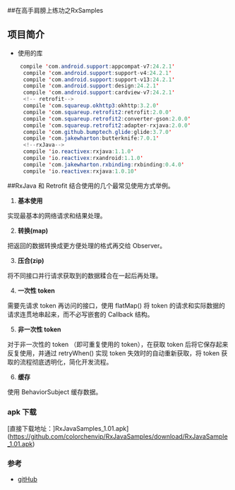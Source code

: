 
##在高手肩膀上练功之RxSamples

## 项目简介

* 使用的库

```java
    compile 'com.android.support:appcompat-v7:24.2.1'
     compile 'com.android.support:support-v4:24.2.1'
     compile 'com.android.support:support-v13:24.2.1'
     compile 'com.android.support:design:24.2.1'
     compile 'com.android.support:cardview-v7:24.2.1'
     <!-- retrofit-->
     compile 'com.squareup.okhttp3:okhttp:3.2.0'
     compile 'com.squareup.retrofit2:retrofit:2.0.0'
     compile 'com.squareup.retrofit2:converter-gson:2.0.0'
     compile 'com.squareup.retrofit2:adapter-rxjava:2.0.0'
     compile 'com.github.bumptech.glide:glide:3.7.0'
     compile 'com.jakewharton:butterknife:7.0.1'
     <!--rxJava-->
     compile 'io.reactivex:rxjava:1.1.0'
     compile 'io.reactivex:rxandroid:1.1.0'
     compile 'com.jakewharton.rxbinding:rxbinding:0.4.0'
     compile 'io.reactivex:rxjava:1.0.10'
 ```
 
 

##RxJava 和 Retrofit 结合使用的几个最常见使用方式举例。

1. **基本使用**

  实现最基本的网络请求和结果处理。

2. **转换(map)**

  把返回的数据转换成更方便处理的格式再交给 Observer。

3. **压合(zip)**

  将不同接口并行请求获取到的数据糅合在一起后再处理。

4. **一次性 token**

  需要先请求 token 再访问的接口，使用 flatMap() 将 token 的请求和实际数据的请求连贯地串起来，而不必写嵌套的 Callback 结构。

5. **非一次性 token**

  对于非一次性的 token （即可重复使用的 token），在获取 token 后将它保存起来反复使用，并通过 retryWhen() 实现 token 失效时的自动重新获取，将 token 获取的流程彻底透明化，简化开发流程。

6. **缓存**

  使用 BehaviorSubject 缓存数据。

### apk 下载
[直接下载地址：]RxJavaSamples_1.01.apk](https://github.com/colorchenvip/RxJavaSamples/download/RxJavaSample_1.01.apk)

### 参考
* [gitHub](https://github.com/rengwuxian/RxJavaSamples)